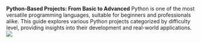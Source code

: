 
**Python-Based Projects: From Basic to Advanced**
Python is one of the most versatile programming languages, suitable for beginners and professionals alike. This guide explores various Python projects categorized by difficulty level, providing insights into their development and real-world applications.
<img src="https://webandcrafts.com/_next/image?url=https%3A%2F%2Fadmin.wac.co%2Fuploads%2FFeatures_Of_Python_1_f4ccd6d9f7.jpg&w=4500&q=90"/>
